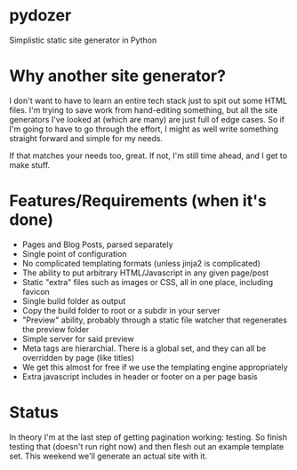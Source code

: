 # pydozer
Simplistic static site generator in Python

# Why another site generator?
I don't want to have to learn an entire tech stack just to spit out some HTML files.  I'm trying to save work from hand-editing something, but all the site generators I've looked at (which are many) are just full of edge cases.  So if I'm going to have to go through the effort, I might as well write something straight forward and simple for my needs.

If that matches your needs too, great.  If not, I'm still time ahead, and I get to make stuff.

# Features/Requirements (when it's done)
- Pages and Blog Posts, parsed separately
- Single point of configuration
- No complicated templating formats (unless jinja2 is complicated)
- The ability to put arbitrary HTML/Javascript in any given page/post
- Static "extra" files such as images or CSS, all in one place, including favicon
- Single build folder as output
- Copy the build folder to root or a subdir in your server
- "Preview" ability, probably through a static file watcher that regenerates the preview folder
- Simple server for said preview
- Meta tags are hierarchial.  There is a global set, and they can all be overridden by page (like titles)
 - We get this almost for free if we use the templating engine appropriately
- Extra javascript includes in header or footer on a per page basis

# Status
In theory I'm at the last step of getting pagination working: testing.  So finish testing that (doesn't run right now) and then flesh out an example template set.  This weekend we'll generate an actual site with it.
